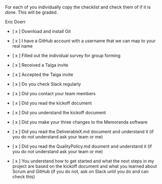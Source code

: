 For each of you individually copy the checklist and check them of if it is done. This will be graded.

Eric Doerr
  
- [ x ] Download and install Git
  
- [ x ] I have a GitHub account with a username that we can map to your real name

- [ x ] Filled out the individual survey for group forming

- [ x ] Received a Taiga invite

- [ x ] Accepted the Taiga invite

- [ x ] Do you check Slack regularly

- [ x ] Did you contact your team members

- [ x ] Did you read the kickoff document

- [ x ] Did you understand the kickoff document

- [ x ] Did you make your three changes to the Memoranda software

- [ x ] Did you read the DeliverableX.md document and understand it (if you do not understand ask your team or me)

- [ x ] Did you read the QualityPolicy.md doument and understand it (if you do not understand ask your team or me)

- [ x ] You understand how to get started and what the next steps in my project are based on the kickoff document and what you learned about Scrum and GitHub (if you do not, ask on Slack until you do and can check this)
